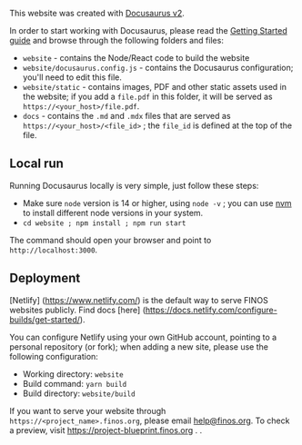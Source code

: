 This website was created with [Docusaurus v2](https://v2.docusaurus.io/).

In order to start working with Docusaurus, please read the [Getting Started guide](https://docusaurus.io/docs/configuration) and browse through the following folders and files:

- `website` - contains the Node/React code to build the website
- `website/docusaurus.config.js` - contains the Docusaurus configuration; you'll need to edit this file.
- `website/static` - contains images, PDF and other static assets used in the website; if you add a `file.pdf` in this folder, it will be served as `https://<your_host>/file.pdf`.
- `docs` - contains the `.md` and `.mdx` files that are served as `https://<your_host>/<file_id>` ; the `file_id` is defined at the top of the file.

## Local run

Running Docusaurus locally is very simple, just follow these steps:

- Make sure `node` version is 14 or higher, using `node -v` ; you can use [nvm](https://github.com/nvm-sh/nvm) to install different node versions in your system.
- `cd website ; npm install ; npm run start`

The command should open your browser and point to `http://localhost:3000`.

## Deployment

[Netlify] (https://www.netlify.com/) is the default way to serve FINOS websites publicly. Find docs [here] (https://docs.netlify.com/configure-builds/get-started/).

You can configure Netlify using your own GitHub account, pointing to a personal repository (or fork); when adding a new site, please use the following configuration:

- Working directory: `website`
- Build command: `yarn build`
- Build directory: `website/build`

If you want to serve your website through `https://<project_name>.finos.org`, please email [help@finos.org](mailto:help@finos.org). To check a preview, visit https://project-blueprint.finos.org .
.
